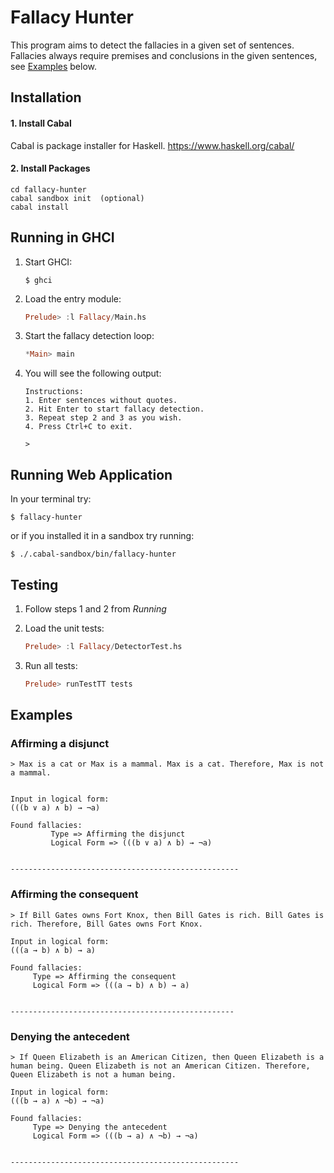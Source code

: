 # Fallacy Hunter

This program aims to detect the fallacies in a given set of sentences. Fallacies always require premises and conclusions in the given sentences, see [Examples](https://github.com/gekonwi/brandeis.semantics.final_project#examples) below.

## Installation

#### 1. Install Cabal

Cabal is package installer for Haskell. https://www.haskell.org/cabal/

#### 2. Install Packages
```
cd fallacy-hunter
cabal sandbox init  (optional) 
cabal install 
```

## Running in GHCI
1. Start GHCI:
	```
	$ ghci
	```

2. Load the entry module:
	```haskell
	Prelude> :l Fallacy/Main.hs
	```

3. Start the fallacy detection loop:
	```haskell
	*Main> main
	```

4. You will see the following output:
	```
	Instructions:
	1. Enter sentences without quotes.
	2. Hit Enter to start fallacy detection.
	3. Repeat step 2 and 3 as you wish.
	4. Press Ctrl+C to exit.
	
	> 
	```

## Running Web Application
In your terminal try:
```
$ fallacy-hunter
```
or if you installed it in a sandbox try running:
```
$ ./.cabal-sandbox/bin/fallacy-hunter
```

## Testing

1. Follow steps 1 and 2 from _Running_

2. Load the unit tests:
	```haskell
	Prelude> :l Fallacy/DetectorTest.hs
	```

3. Run all tests:
	```haskell
	Prelude> runTestTT tests
	```


## Examples

### Affirming a disjunct
```
> Max is a cat or Max is a mammal. Max is a cat. Therefore, Max is not a mammal.


Input in logical form:
(((b ∨ a) ∧ b) → ¬a)

Found fallacies:
         Type => Affirming the disjunct
         Logical Form => (((b ∨ a) ∧ b) → ¬a)


---------------------------------------------------
```
### Affirming the consequent
```
> If Bill Gates owns Fort Knox, then Bill Gates is rich. Bill Gates is rich. Therefore, Bill Gates owns Fort Knox.

Input in logical form:
(((a → b) ∧ b) → a)

Found fallacies:
     Type => Affirming the consequent
     Logical Form => (((a → b) ∧ b) → a)


--------------------------------------------------
```
### Denying the antecedent
```
> If Queen Elizabeth is an American Citizen, then Queen Elizabeth is a human being. Queen Elizabeth is not an American Citizen. Therefore, Queen Elizabeth is not a human being.

Input in logical form:
(((b → a) ∧ ¬b) → ¬a)

Found fallacies:
     Type => Denying the antecedent
     Logical Form => (((b → a) ∧ ¬b) → ¬a)


---------------------------------------------------
                  
